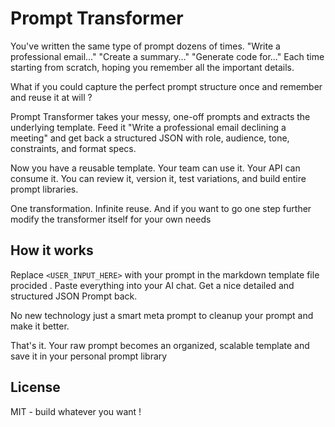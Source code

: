 # Prompt Transformer

You've written the same type of prompt dozens of times. "Write a professional email..." "Create a summary..." "Generate code for..." Each time starting from scratch, hoping you remember all the important details.

What if you could capture the perfect prompt structure once and remember and reuse it at will ?

Prompt Transformer takes your messy, one-off prompts and extracts the underlying template. Feed it "Write a professional email declining a meeting" and get back a structured JSON with role, audience, tone, constraints, and format specs.

Now you have a reusable template. Your team can use it. Your API can consume it. You can review it, version it, test variations, and build entire prompt libraries.

One transformation. Infinite reuse. And if you want to go one step further modify the transformer itself for your own needs 

## How it works

Replace `<USER_INPUT_HERE>` with your prompt in the markdown template file procided . Paste everything into your AI chat. Get a nice detailed and  structured JSON Prompt back.

No new technology just a smart meta prompt  to cleanup your prompt and make it better.

That's it. Your raw prompt becomes an organized, scalable template and save it in your personal prompt library




## License


MIT - build whatever you want !
